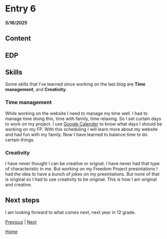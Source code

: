 # Entry 6
##### 5/16/2025

## Content

## EDP

## Skills
Some skills that I’ve learned since working on the last blog are **Time management**, and **Creativity**.

### Time management
While working on the website I need to manage my time well. I had to manage time doing this, time with family, time relaxing. So I set curtain days to work on my project. I use [Google Calender](https://calendar.google.com/calendar/u/0/r) to know what days I should be working on my FP. With this scheduling I will learn more about my website and had fun with my family. Now I have learned to balance time to do certain things.

### Creativity
I have never thought I can be creative or orignal. I have never had that type of characteristic in me. But working on my Freedom Project presintations I had the idea to have a bunch of jokes on my presintations. But none of that is original so I had to use creativity to be original. This is how I am original and creative.




## Next steps
I am looking forward to what comes next, next year in 12 grade.

[Previous](entry05.md) | [Next](entry07.md)

[Home](../README.md)
